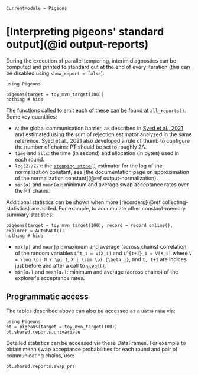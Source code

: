 ```@meta
CurrentModule = Pigeons
```

# [Interpreting pigeons' standard output](@id output-reports)

During the execution of parallel tempering, interim diagnostics 
can be computed and printed to standard out at the end of every iteration (this can be disabled using `show_report = false`):

```@example reports
using Pigeons

pigeons(target = toy_mvn_target(100))
nothing # hide
```

The functions called to emit each of these can 
be found at [`all_reports()`](@ref). Some key quantities:

- `Λ`: the global communication barrier, as described in [Syed et al., 2021](https://rss.onlinelibrary.wiley.com/doi/10.1111/rssb.12464) and estimated using the sum of rejection estimator analyzed in the same reference. Syed et al., 2021 also developed a rule of thumb to configure the number of chains: PT should be set to roughly 2Λ. 
- `time` and `allc`: the time (in second) and allocation (in bytes) used in each round. 
- `log(Z₁/Z₀)`: the [`stepping_stone()`](@ref) estimator for the log of the normalization constant, see [the documentation page on approximation of the normalization constant](@ref output-normalization). 
- `min(α)` and `mean(α)`: minimum and average swap acceptance rates over the PT chains. 

Additional statistics can be shown when more [recorders](@ref collecting-statistics) 
are added. For example, to accumulate other constant-memory summary statistics:

```@example reports
pigeons(target = toy_mvn_target(100), record = record_online(), explorer = AutoMALA())
nothing # hide
```

- `max|ρ|` and `mean|ρ|`: maximum and average (across chains) correlation of the random variables ``L^t_i = V(X_i)`` and ``L^{t+1}_i = V(X_i)`` where ``V = \log \pi_N / \pi_1``, ``X_i \sim \pi_{\beta_i}``, and ``t, t+1`` are indices just before and after a call to [`step!()`](@ref). 
- `min(αₑ)` and `mean(αₑ)`: minimum and average (across chains) of the explorer's acceptance rates. 


## Programmatic access

The tables described above can also be accessed as a `DataFrame` via:

```@example prog
using Pigeons
pt = pigeons(target = toy_mvn_target(100))
pt.shared.reports.univariate
```

Detailed statistics can be accessed via these DataFrames. 
For example 
to obtain mean swap acceptance probabilities for each round and 
pair of communicating chains, use:

```@example prog
pt.shared.reports.swap_prs
```
